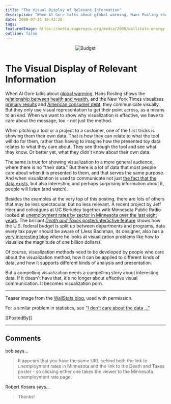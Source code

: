 ```yaml
---
title: "The Visual Display of Relevant Information"
description: "When Al Gore talks about global warming, Hans Rosling shows the relationship between health and wealth, and the New York Times visualizes primary results and American consumer debt, they communicate visually. But they only use visual representation to get their point across, as a means to an end. When we want to show why visualization is effective, we have to care about the message, too &ndash; not just the method."
date: 2008-07-21 19:43:20
tags: 
featuredImage: https://media.eagereyes.org/media/2008/wallstats-energy.jpg
outline: false
---
```


<p align="center"><img src="https://media.eagereyes.org/media/2008/wallstats-energy.jpg" border="0" alt="Budget" /></p>

# The Visual Display of Relevant Information

When Al Gore talks about <a href="http://www.climatecrisis.net/">global warming</a>, Hans Rosling shows the <a href="http://www.ted.com/index.php/talks/hans_rosling_shows_the_best_stats_you_ve_ever_seen.html">relationship between health and wealth</a>, and the New York Times visualizes <a href="http://www.nytimes.com/2008/06/04/us/politics/04margins_graphic.html">primary results</a> and <a href="http://www.nytimes.com/interactive/2008/07/20/business/20debt-trap.html">American consumer debt</a>, they communicate visually. But they only use visual representation to get their point across, as a means to an end. When we want to show why visualization is effective, we have to care about the message, too &ndash; not just the method.

When pitching a tool or a project to a customer, one of the first tricks is showing them their own data. That is how they can relate to what the tool will do for them, rather than having to imagine how the presented toy data relates to what they care about. They see through the tool and see what they know. Or better yet, what they didn't know about their own data.

The same is true for showing visualization to a more general audience, where there is no "their data." But there is a lot of data that most people care about when it is presented to them, and that serves the same purpose. And when visualization is used to communicate not just <a href="/blog/visualization-sets-information-free.html">the fact that the data exists</a>, but also interesting and perhaps surprising information about it, people will listen (and watch).

Besides the examples at the very top of this posting, there are lots of others that may be less spectacular, but no less relevant. A recent project by Jeff Heer and colleagues at UC Berkeley together with Minnesota Public Radio looked at <a href="http://mpr.sense.us/emp/">unemployment rates by sector in Minnesota over the last eight years</a>. The brilliant <a href="http://www.wallstats.com/deathandtaxes/"><em>Death and Taxes</em> poster/interactive feature</a> shows how the U.S. federal budget is split up between departments and programs, data every tax payer should be aware of (Jess Bachman, its designer, also has a <a href="http://www.wallstats.com/blog/">very interesting blog</a> where he looks at visualization problems like how to visualize the magnitude of one billion dollars).

Of course, visualization methods need to be developed by people who care about the visualization method, how it can be applied to different kinds of data, and how it supports different kinds of analysis and presentation.

But a compelling visualization needs a compelling story about interesting data. If it doesn't have that, it's no longer about effective visual communication. It becomes visualization porn.

<hr />
Teaser image from the <a href="http://www.wallstats.com/blog/">WallStats blog</a>, used with permission.

For a similar problem in statistics, see <a href="http://statisticalgraphics.blog.com/3338440/">"I don't care about the data ..."</a>

[[PostedBy]]

<aside class="comments">

---
## Comments

bob says…
>	It appears that you have the same URL behind both the link to unemployment rates in Minnesota and the link to the Death and Taxes poster - so clicking either one takes the viewer to the Minnesota unemployment rate page.
>	

Robert Kosara says…
>	Thanks!

</aside>

